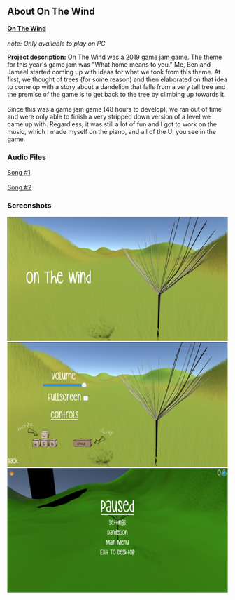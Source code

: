 ## About On The Wind
<a href="https://globalgamejam.org/2019/games/wind-0"><b>On The Wind</b></a>
<br></br>
<i>note: Only available to play on PC</i>
  
**Project description:** On The Wind was a 2019 game jam game. The theme for this year's game jam was "What home means to you." 
Me, Ben and Jameel started coming up with ideas for what we took from this theme. At first, we thought of trees (for some reason) and
then elaborated on that idea to come up with a story about a dandelion that falls from a very tall tree and the premise of the game 
is to get back to the tree by climbing up towards it. 
<br></br>
Since this was a game jam game (48 hours to develop), we ran out of time and were only able to finish a very stripped down version of a level we came up with. Regardless, it was still a lot of fun and I got to work on the music, which I made myself on the piano, and all of the UI you see in the game. 

### Audio Files 

<a href="https://poolofclay33.github.io/audio/Song(1).mp3">Song #1</a>
<br></br>
<a href="https://poolofclay33.github.io/audio/Song(2).mp3">Song #2</a>

### Screenshots

<img src="images/OTW(1).png?raw=true"/>
<img src="images/OTW(3).png?raw=true"/>
<img src="images/OTW(4).png?raw=true"/>
